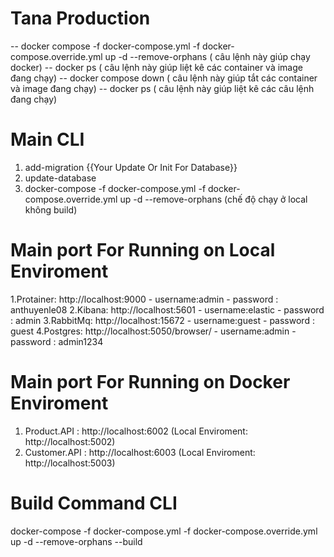 ﻿# Tana Production
-- docker compose -f docker-compose.yml -f docker-compose.override.yml up -d --remove-orphans
( câu lệnh này giúp chạy docker)
-- docker ps
( câu lệnh này giúp liệt kê các container và image đang chạy)
-- docker compose down
( câu lệnh này giúp tắt  các container và image đang chạy)
-- docker ps ( câu lệnh này giúp liệt kê các câu lệnh đang chạy)

# Main CLI
1. add-migration {{Your Update Or Init For Database}}
2. update-database 
3. docker-compose -f docker-compose.yml -f docker-compose.override.yml up -d --remove-orphans (chế độ chạy ở local không build)

# Main port For Running on Local Enviroment
1.Protainer: http://localhost:9000 - username:admin - password : anthuyenle08
2.Kibana: http://localhost:5601 - username:elastic - password : admin
3.RabbitMq: http://localhost:15672 - username:guest - password : guest
4.Postgres: http://localhost:5050/browser/ - username:admin - password : admin1234

# Main port For Running on Docker Enviroment
1. Product.API : http://localhost:6002 (Local Enviroment: http://localhost:5002)
1. Customer.API : http://localhost:6003 (Local Enviroment: http://localhost:5003)

# Build Command CLI
docker-compose -f docker-compose.yml -f docker-compose.override.yml up -d --remove-orphans --build

